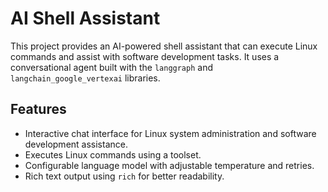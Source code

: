 # AI Shell Assistant

This project provides an AI-powered shell assistant that can execute Linux commands and assist with software development tasks. It uses a conversational agent built with the `langgraph` and `langchain_google_vertexai` libraries.

## Features

- Interactive chat interface for Linux system administration and software development assistance.
- Executes Linux commands using a toolset.
- Configurable language model with adjustable temperature and retries.
- Rich text output using `rich` for better readability.